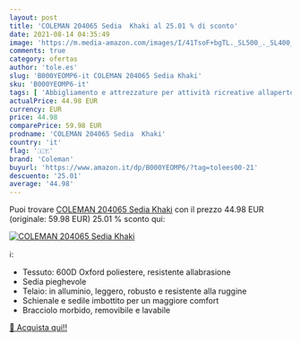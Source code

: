 ```yaml
---
layout: post
title: 'COLEMAN 204065 Sedia  Khaki al 25.01 % di sconto'
date: 2021-08-14 04:35:49
image: 'https://m.media-amazon.com/images/I/41TsoF+bgTL._SL500_._SL400_.jpg'
comments: true
category: ofertas
author: 'tole.es'
slug: 'B000YEOMP6-it COLEMAN 204065 Sedia Khaki'
sku: 'B000YEOMP6-it'
tags: [ 'Abbigliamento e attrezzature per attività ricreative allaperto','Arredamento da campeggio','Camping e outdoor','Sedie da campeggio','Sgabelli da campeggio','Sport e tempo libero','coleman', ]
actualPrice: 44.98 EUR
currency: EUR
price: 44.98
comparePrice: 59.98 EUR
prodname: 'COLEMAN 204065 Sedia  Khaki'
country: 'it'
flag: '🇮🇹'
brand: 'Coleman'
buyurl: 'https://www.amazon.it/dp/B000YEOMP6/?tag=tolees00-21'
descuento: '25.01'
average: '44.98'
---
```


Puoi trovare [COLEMAN 204065 Sedia  Khaki](https://www.amazon.it/dp/B000YEOMP6/?tag=tolees00-21) con il prezzo 44.98 EUR (originale: 59.98 EUR) 25.01 % sconto qui:

[![COLEMAN 204065 Sedia  Khaki](https://m.media-amazon.com/images/I/41TsoF+bgTL._SL500_._SL400_.jpg)](https://www.amazon.it/dp/B000YEOMP6/?tag=tolees00-21)

ℹ️:

- Tessuto: 600D Oxford poliestere, resistente allabrasione
- Sedia pieghevole
- Telaio: in alluminio, leggero, robusto e resistente alla ruggine
- Schienale e sedile imbottito per un maggiore comfort
- Bracciolo morbido, removibile e lavabile

[🛒 Acquista qui!!](https://www.amazon.it/dp/B000YEOMP6/?tag=tolees00-21)
